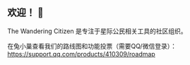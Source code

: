 ## 欢迎！ 👋

<!--

**Here are some ideas to get you started:**

🙋‍♀️ A short introduction - what is your organization all about?
🌈 Contribution guidelines - how can the community get involved?
👩‍💻 Useful resources - where can the community find your docs? Is there anything else the community should know?
🍿 Fun facts - what does your team eat for breakfast?
🧙 Remember, you can do mighty things with the power of [Markdown](https://docs.github.com/github/writing-on-github/getting-started-with-writing-and-formatting-on-github/basic-writing-and-formatting-syntax)
-->

The Wandering Citizen 是专注于星际公民相关工具的社区组织。

在兔小巢查看我们的路线图和功能投票（需要QQ/微信登录）：https://support.qq.com/products/410309/roadmap
